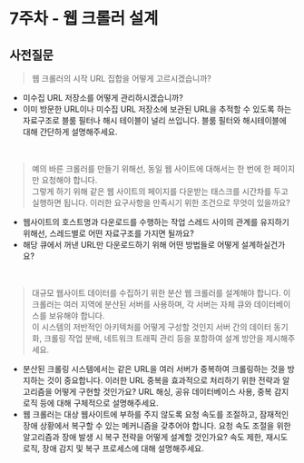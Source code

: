 # 7주차 - 웹 크롤러 설계

## 사전질문

> 웹 크롤러의 시작 URL 집합을 어떻게 고르시겠습니까?
  - 미수집 URL 저장소를 어떻게 관리하시겠습니까?
  - 이미 방문한 URL이나 미수집 URL 저장소에 보관된 URL을 추적할 수 있도록 하는 자료구조로 블룸 필터나 해시 테이블이 널리 쓰입니다.
    블룸 필터와 해시테이블에 대해 간단하게 설명해주세요.

<br>

> 예의 바른 크롤러를 만들기 위해선, 동일 웹 사이트에 대해서는 한 번에 한 페이지만 요청해야 합니다.   
그렇게 하기 위해 같은 웹 사이트의 페이지를 다운받는 태스크를 시간차를 두고 실행하면 됩니다.
이러한 요구사항을 만족시기 위한 조건으로 무엇이 있을까요?
  - 웹사이트의 호스트명과 다운로드를 수행하는 작업 스레드 사이의 관계를 유지하기 위해선,
    스레드별로 어떤 자료구조를 가지면 될까요?
  - 해당 큐에서 꺼낸 URL만 다운로드하기 위해 어떤 방법들로 어떻게 설계하실건가요?

<br>

> 대규모 웹사이트 데이터를 수집하기 위한 분산 웹 크롤러를 설계해야 합니다.
이 크롤러는 여러 지역에 분산된 서버를 사용하며, 각 서버는 자체 큐와 데이터베이스를 보유해야 합니다.   
이 시스템의 저반적인 아키텍처를 어떻게 구성할 것인지
서버 간의 데이터 동기화, 크롤링 작업 분배, 네트워크 트래픽 관리 등을 포함하여 설계 방안을 제시해주세요.
  -  분산된 크롤링 시스템에서는 같은 URL을 여러 서버가 중복하여 크롤링하는 것을 방지하는 것이 중요합니다.
    이러한 URL 중복을 효과적으로 처리하기 위한 전략과 알고리즘을 어떻게 구현할 것인가요?
    URL 해싱, 공유 데이터베이스 사용, 중복 감지 로직 등에 대해 구체적으로 설명해주세요.
  - 웹 크롤러는 대상 웹사이트에 부하를 주지 않도록 요청 속도를 조절하고, 잠재적인 장애 상황에서 복구할 수 있는 메커니즘을 갖추어야 합니다.
   요청 속도 조절을 위한 알고리즘과 장애 발생 시 복구 전략을 어떻게 설계할 것인가요?
   속도 제한, 재시도 로직, 장애 감지 및 복구 프로세스에 대해 설명해주세요.
